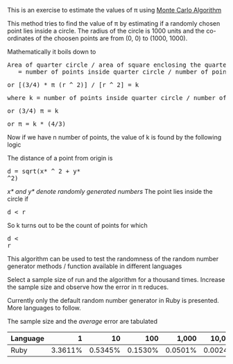 This is an exercise to estimate the values of π using [Monte Carlo Algorithm](http://en.wikipedia.org/wiki/Monte_Carlo_algorithm)

This method tries to find the value of π by estimating if a randomly chosen point lies inside a circle. The radius of the circle is 1000 units and the co-ordinates of the choosen points are from (0, 0) to (1000, 1000).

Mathematically it boils down to 

<pre>Area of quarter circle / area of square enclosing the quarter circle
   = number of points inside quarter circle / number of points inside square
</pre>

<pre>or [(3/4) * π (r ^ 2)] / [r ^ 2] = k</pre>

<pre>where k = number of points inside quarter circle / number of points inside square (k is found by experiment)</pre>

<pre>or (3/4) π = k</pre>

<pre>or π = k * (4/3)</pre>

Now if we have n number of points, the value of k is found by the following logic

The distance of a point from origin is <pre>d = sqrt(x* ^ 2 + y* ^2)</pre>
_x* and y* denote randomly generated numbers_
The point lies inside the circle if <pre>d < r</pre>

So k turns out to be the count of points for which <pre>d < r</pre>

This algorithm can be used to test the randomness of the random number generator methods / function available in different languages

Select a sample size of run and the algorithm for a thousand times. Increase the sample size and observe how the error in π reduces.

Currently only the default random number generator in Ruby is presented. More languages to follow.

The sample size and the *average* error are tabulated

| Language  | 1       | 10      | 100     | 1,000   | 10,000  | 100,000 |
| --------- | -------:| -------:| -------:| -------:| -------:| -------:|
| Ruby      | 3.3611% | 0.5345% | 0.1530% | 0.0501% | 0.0024% | 0.0071% |

